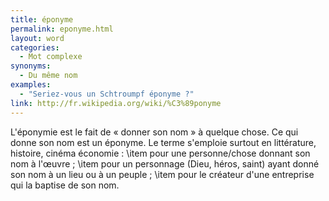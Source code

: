 ```yaml
---
title: éponyme
permalink: eponyme.html
layout: word
categories:
  - Mot complexe
synonyms:
  - Du même nom
examples:
  - "Seriez-vous un Schtroumpf éponyme ?"
link: http://fr.wikipedia.org/wiki/%C3%89ponyme
---
```


L'éponymie est le fait de « donner son nom » à quelque chose. Ce qui donne son nom est un éponyme.
Le terme s'emploie surtout en littérature, histoire, cinéma économie :
\item pour une personne/chose donnant son nom à l'œuvre ;
\item pour un personnage (Dieu, héros, saint) ayant donné son nom à un lieu ou à un peuple ;
\item pour le créateur d'une entreprise qui la baptise de son nom.

